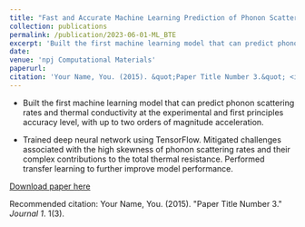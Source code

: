 ```yaml
---
title: "Fast and Accurate Machine Learning Prediction of Phonon Scattering Rates and Lattice Thermal Conductivity"
collection: publications
permalink: /publication/2023-06-01-ML_BTE
excerpt: 'Built the first machine learning model that can predict phonon scattering rates and thermal conductivity at the experimental and first principles accuracy level, with up to two orders of magnitude acceleration.'
date: 
venue: 'npj Computational Materials'
paperurl: 
citation: 'Your Name, You. (2015). &quot;Paper Title Number 3.&quot; <i>Journal 1</i>. 1(3).'
---
```

* Built the first machine learning model that can predict phonon scattering rates and thermal conductivity at the experimental and first principles accuracy level, with up to two orders of magnitude acceleration.

* Trained deep neural network using TensorFlow. Mitigated challenges associated with the high skewness of phonon scattering rates and their complex contributions to the total thermal resistance. Performed transfer learning to further improve model performance.

[Download paper here]()

Recommended citation: Your Name, You. (2015). "Paper Title Number 3." <i>Journal 1</i>. 1(3).